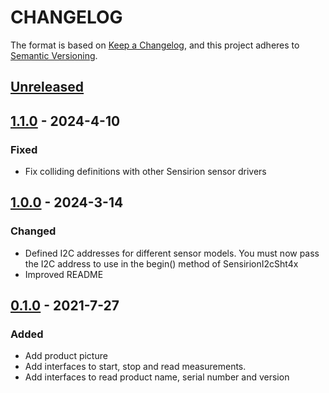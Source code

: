 # CHANGELOG

The format is based on [Keep a Changelog](https://keepachangelog.com/en/1.0.0/),
and this project adheres to [Semantic Versioning](https://semver.org/spec/v2.0.0.html).

## [Unreleased] 

## [1.1.0] - 2024-4-10

### Fixed

- Fix colliding definitions with other Sensirion sensor drivers
## [1.0.0] - 2024-3-14

### Changed

- Defined I2C addresses for different sensor models. You must now pass the I2C address to use in the begin() method of SensirionI2cSht4x
- Improved README
## [0.1.0] - 2021-7-27

### Added

- Add product picture
- Add interfaces to start, stop and read measurements.
- Add interfaces to read product name, serial number and version

[Unreleased]: https://github.com/Sensirion/embedded-i2c-sht4x/compare/1.1.0...HEAD
[1.1.0]: https://github.com/Sensirion/embedded-i2c-sht4x/compare/1.0.0...1.1.0
[1.0.0]: https://github.com/Sensirion/embedded-i2c-sht4x/compare/0.1.0...1.0.0
[0.1.0]: https://github.com/Sensirion/embedded-i2c-sht4x/releases/tag/0.1.0